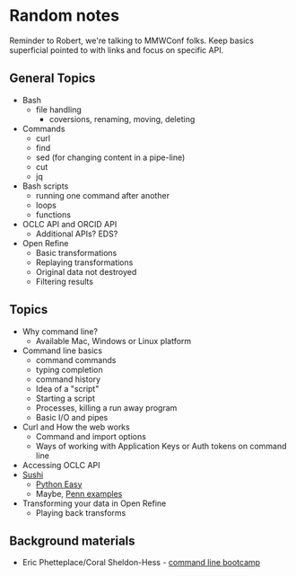 
# Random notes

Reminder to Robert, we're talking to MMWConf folks. Keep basics superficial pointed to with links and focus on specific API.

## General Topics

+ Bash
  + file handling
    + coversions, renaming, moving, deleting
+ Commands
  + curl
  + find
  + sed (for changing content in a pipe-line)
  + cut
  + jq
+ Bash scripts
  + running one command after another 
  + loops
  + functions
+ OCLC API and ORCID API
  + Additional APIs? EDS?
+ Open Refine
  + Basic transformations 
  + Replaying transformations
  + Original data not destroyed
  + Filtering results

## Topics

+ Why command line?
  + Available Mac, Windows or Linux platform
+ Command line basics
  + command commands
  + typing completion
  + command history
  + Idea of a "script"
  + Starting a script
  + Processes, killing a run away program
  + Basic I/O and pipes
+ Curl and How the web works
  + Command and import options
  + Ways of working with Application Keys or Auth tokens on command line
+ Accessing OCLC API
+ [Sushi](http://www.niso.org/workrooms/sushi/tools/)
   + [Python Easy](https://github.com/pitthsls/pycounter)
   + Maybe, [Penn examples](https://project.library.upenn.edu/confluence/display/sushitoolkit/Home)
+ Transforming your data in Open Refine
  + Playing back transforms

## Background materials

+ Eric Phetteplace/Coral Sheldon-Hess - [command line bootcamp](https://github.com/csheldonhess/c4l16-cli-workshop)
